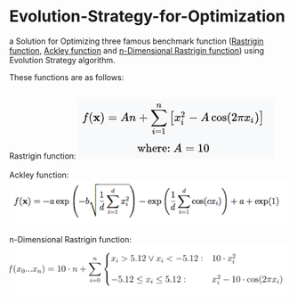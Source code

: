 # Evolution-Strategy-for-Optimization
a Solution for Optimizing three famous benchmark function ([Rastrigin function](https://www.sfu.ca/~ssurjano/rastr.html), [Ackley function](https://www.sfu.ca/~ssurjano/ackley.html) and [n-Dimensional Rastrigin function](https://www.cs.unm.edu/~neal.holts/dga/benchmarkFunction/rastrigin.html)) using Evolution Strategy algorithm.

These functions are as follows:

<p float="left">
  <br/>Rastrigin function:
  <img src="https://github.com/hamedkharazmi/Evolution-Strategy-for-Optimization/blob/master/files/1- Rastrigin function.png"/>
  <br/><br/>Ackley function:
  <img src="https://github.com/hamedkharazmi/Evolution-Strategy-for-Optimization/blob/master/files/2- Ackley function.png"/> 
  <br/><br/>n-Dimensional Rastrigin function:
  <img src="https://github.com/hamedkharazmi/Evolution-Strategy-for-Optimization/blob/master/files/3- n-Dimensional Rastrigin function.png"/>
</p>
